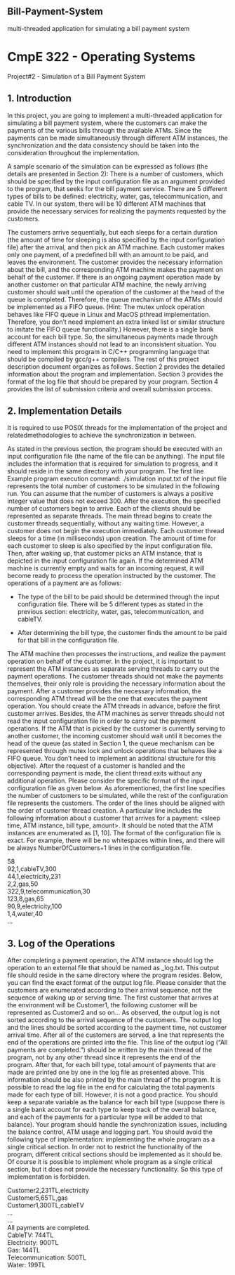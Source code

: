 ## Bill-Payment-System
multi-threaded application for simulating a bill payment system

# CmpE 322 - Operating Systems
Project#2 - Simulation of a Bill Payment System

## 1. Introduction
  In this project, you are going to implement a multi-threaded application for simulating a bill payment system, where the customers can make the payments of the various bills through the available ATMs. Since the payments can be made simultaneously through different ATM
instances, the synchronization and the data consistency should be taken into the consideration throughout the implementation.

  A sample scenario of the simulation can be expressed as follows (the details are presented in Section 2): There is a number of customers, which should be specified by the input configuration file as an argument provided to the program, that seeks for the bill payment service. There are 5 different types of bills to be defined: electricity, water, gas, telecommunication, and cable TV. In
our system, there will be 10 different ATM machines that provide the necessary services for realizing the payments requested by the customers.

  The customers arrive sequentially, but each sleeps for a certain duration (the amount of time for sleeping is also specified by the input configuration file) after the arrival, and then pick an ATM machine. Each customer makes only one payment, of a predefined bill with an amount to be paid, and leaves the environment. The customer provides the necessary information about the bill, and the corresponding ATM machine makes the payment on behalf of the customer. If there is an ongoing payment operation made by another customer on that particular ATM machine, the newly arriving customer should wait until the operation of the customer at the head of the queue is completed. Therefore, the queue mechanism of the ATMs should be implemented as a FIFO queue. (Hint: The mutex unlock operation behaves like FIFO queue in Linux and MacOS pthread implementation. Therefore, you don’t need implement an extra linked list or similar structure to imitate the FIFO queue functionality.) However, there is a single bank account for each bill type. So, the simultaneous payments made
through different ATM instances should not lead to an inconsistent situation. You need to implement this program in C/C++ programming language that should be compiled by gcc/g++ compilers. The rest of this project description document organizes as follows. Section 2 provides the detailed information about the program and implementation. Section 3 provides the format of the log file that should be prepared by your program. Section 4 provides the list of submission criteria and overall submission process. 

## 2. Implementation Details 
It is required to use POSIX threads for the implementation of the project and relatedmethodologies to achieve the synchronization in between.

  As stated in the previous section, the program should be executed with an input configuration file (the name of the file can be anything). The input file includes the information that is required for simulation to progress, and it should reside in the same directory with your program. The first line Example program execution command: ./simulation input.txt of the input file represents the total number of customers to be simulated in the following run. You can assume that the number of customers is always a positive integer value that does not exceed 300. After the execution, the specified number of customers begin to arrive. Each of the clients should be represented as separate threads. The main thread begins to create the customer threads sequentially, without any waiting time. However, a customer does not begin the execution immediately. Each customer thread sleeps for a time (in milliseconds) upon creation. The amount of time for each customer to sleep is also specified by the input configuration file. Then, after waking up, that customer picks an ATM instance, that is depicted in the input configuration file again. If the determined ATM machine is currently empty and waits for an
incoming request, it will become ready to process the operation instructed by the customer. The operations of a payment are as follows:

- The type of the bill to be paid should be determined through the input configuration file. There will be 5 different types as stated in the previous section:
electricity, water, gas, telecommunication, and cableTV.

- After determining the bill type, the customer finds the amount to be paid for that bill in the configuration file.


The ATM machine then processes the instructions, and realize the payment operation on behalf of the customer. In the project, it is important to represent the ATM instances as separate serving threads to carry out the payment operations. The customer threads should not make the payments themselves, their only role is providing the necessary information about the payment. After a customer provides the necessary information, the corresponding ATM thread will be the one that executes the payment operation. You should create the ATM threads in advance, before the first customer arrives. Besides, the ATM machines as server threads should not read the input configuration file in order to carry out the payment operations. If the ATM that is picked by the customer is currently serving to another customer, the incoming customer should wait until it becomes the head of the queue (as stated in Section 1, the queue mechanism can be represented through mutex lock and unlock operations that behaves like a FIFO queue. You don’t need to implement an additional structure for this objective). After the request of a customer is handled and the corresponding payment is made, the client thread exits without any additional operation. Please consider the specific format of the input configuration file as given below. As aforementioned, the first line specifies the number of customers to be simulated, while the rest of the configuration file represents the customers. The order of the lines should be aligned with the order of customer thread creation. A particular line includes the following information about a customer that arrives for a payment: <sleep time, ATM instance, bill type, amount>. It should be noted that the ATM instances are enumerated as [1, 10]. The format of the configuration file is exact. For example, there will be no whitespaces within lines, and there will be always NumberOfCustomers+1 lines in the configuration file.

58  
92,1,cableTV,300  
44,1,electricity,231  
2,2,gas,50  
322,9,telecommunication,30  
123,8,gas,65  
90,9,electricity,100  
1,4,water,40  
…  

## 3. Log of the Operations
  After completing a payment operation, the ATM instance should log the operation to an external file that should be named as <nameOfTheInputFile>_log.txt. This output file should reside in the same directory where the program resides. Below, you can find the exact format of the output log file. Please consider that the customers are enumerated according to their arrival
sequence, not the sequence of waking up or serving time. The first customer that arrives at the environment will be Customer1, the following customer will be represented as Customer2 and so on… As observed, the output log is not sorted according to the arrival sequence of the customers. The output log and the lines should be sorted according to the payment time, not
customer arrival time. After all of the customers are served, a line that represents the end of the operations are printed into the file. This line of the output log (“All payments are completed.”) should be written by the main thread of the program, not by any other thread since it represents the end of the program. After that, for each bill type, total amount of payments that are made are printed one by one in the log file as presented above. This information should be also printed by the main thread of the program. It is possible to read the log file in the end for calculating the total payments made for each type of bill. However, it is not a good practice. You should keep a separate variable as the balance for each bill type (suppose there is a single bank account for each type to keep track of the overall balance, and each of the payments for a particular type will be added to that balance). Your program should handle the synchronization issues, including the balance control, ATM usage and logging part. You should avoid the following type of implementation: implementing the whole program as a single critical section. In order not to restrict the functionality of the program, different critical sections should be implemented as it should be. Of course it is possible to implement whole program as a single critical section, but it does not provide the necessary functionality. So this type of implementation is forbidden.
  
Customer2,231TL,electricity  
Customer5,65TL,gas  
Customer1,300TL,cableTV  
…  
…  
All payments are completed.  
CableTV: 744TL  
Electricity: 900TL  
Gas: 144TL  
Telecommunication: 500TL  
Water: 199TL  
